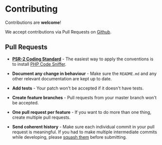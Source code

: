 # Contributing

Contributions are **welcome**!

We accept contributions via Pull Requests on [Github](https://github.com/rezkonline/laravel-watchdog).

## Pull Requests

- **[PSR-2 Coding Standard](https://github.com/php-fig/fig-standards/blob/master/accepted/PSR-2-coding-style-guide.md)** - The easiest way to apply the conventions is to install [PHP Code Sniffer](http://pear.php.net/package/PHP_CodeSniffer).

- **Document any change in behaviour** - Make sure the `README.md` and any other relevant documentation are kept up to date.

- **Add tests** - Your patch won't be accepted if it doesn't have tests.

- **Create feature branches** - Pull requests from your master branch won't be accepted.

- **One pull request per feature** - If you want to do more than one thing, create multiple pull requests.

- **Send coherent history** - Make sure each individual commit in your pull request is meaningful. If you had to make multiple intermediate commits while developing, please [squash them](http://www.git-scm.com/book/en/v2/Git-Tools-Rewriting-History#Changing-Multiple-Commit-Messages) before submitting.
